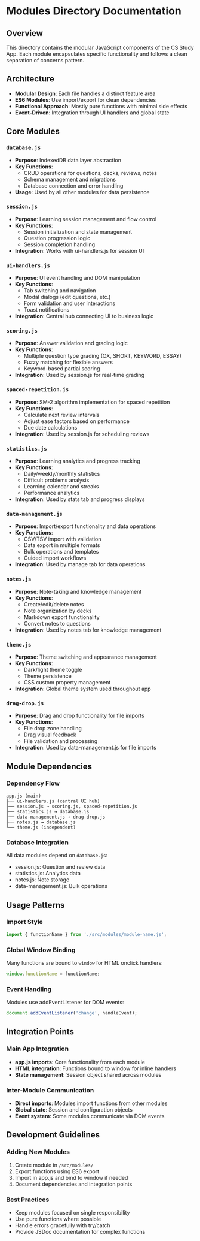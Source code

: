 # Modules Directory Documentation

## Overview
This directory contains the modular JavaScript components of the CS Study App. Each module encapsulates specific functionality and follows a clean separation of concerns pattern.

## Architecture
- **Modular Design**: Each file handles a distinct feature area
- **ES6 Modules**: Use import/export for clean dependencies
- **Functional Approach**: Mostly pure functions with minimal side effects
- **Event-Driven**: Integration through UI handlers and global state

## Core Modules

### `database.js`
- **Purpose**: IndexedDB data layer abstraction
- **Key Functions**:
  - CRUD operations for questions, decks, reviews, notes
  - Schema management and migrations
  - Database connection and error handling
- **Usage**: Used by all other modules for data persistence

### `session.js`
- **Purpose**: Learning session management and flow control
- **Key Functions**:
  - Session initialization and state management
  - Question progression logic
  - Session completion handling
- **Integration**: Works with ui-handlers.js for session UI

### `ui-handlers.js`
- **Purpose**: UI event handling and DOM manipulation
- **Key Functions**:
  - Tab switching and navigation
  - Modal dialogs (edit questions, etc.)
  - Form validation and user interactions
  - Toast notifications
- **Integration**: Central hub connecting UI to business logic

### `scoring.js`
- **Purpose**: Answer validation and grading logic
- **Key Functions**:
  - Multiple question type grading (OX, SHORT, KEYWORD, ESSAY)
  - Fuzzy matching for flexible answers
  - Keyword-based partial scoring
- **Integration**: Used by session.js for real-time grading

### `spaced-repetition.js`
- **Purpose**: SM-2 algorithm implementation for spaced repetition
- **Key Functions**:
  - Calculate next review intervals
  - Adjust ease factors based on performance
  - Due date calculations
- **Integration**: Used by session.js for scheduling reviews

### `statistics.js`
- **Purpose**: Learning analytics and progress tracking
- **Key Functions**:
  - Daily/weekly/monthly statistics
  - Difficult problems analysis
  - Learning calendar and streaks
  - Performance analytics
- **Integration**: Used by stats tab and progress displays

### `data-management.js`
- **Purpose**: Import/export functionality and data operations
- **Key Functions**:
  - CSV/TSV import with validation
  - Data export in multiple formats
  - Bulk operations and templates
  - Guided import workflows
- **Integration**: Used by manage tab for data operations

### `notes.js`
- **Purpose**: Note-taking and knowledge management
- **Key Functions**:
  - Create/edit/delete notes
  - Note organization by decks
  - Markdown export functionality
  - Convert notes to questions
- **Integration**: Used by notes tab for knowledge management

### `theme.js`
- **Purpose**: Theme switching and appearance management
- **Key Functions**:
  - Dark/light theme toggle
  - Theme persistence
  - CSS custom property management
- **Integration**: Global theme system used throughout app

### `drag-drop.js`
- **Purpose**: Drag and drop functionality for file imports
- **Key Functions**:
  - File drop zone handling
  - Drag visual feedback
  - File validation and processing
- **Integration**: Used by data-management.js for file imports

## Module Dependencies

### Dependency Flow
```
app.js (main)
├── ui-handlers.js (central UI hub)
├── session.js → scoring.js, spaced-repetition.js
├── statistics.js → database.js
├── data-management.js → drag-drop.js
├── notes.js → database.js
└── theme.js (independent)
```

### Database Integration
All data modules depend on `database.js`:
- session.js: Question and review data
- statistics.js: Analytics data
- notes.js: Note storage
- data-management.js: Bulk operations

## Usage Patterns

### Import Style
```javascript
import { functionName } from './src/modules/module-name.js';
```

### Global Window Binding
Many functions are bound to `window` for HTML onclick handlers:
```javascript
window.functionName = functionName;
```

### Event Handling
Modules use addEventListener for DOM events:
```javascript
document.addEventListener('change', handleEvent);
```

## Integration Points

### Main App Integration
- **app.js imports**: Core functionality from each module
- **HTML integration**: Functions bound to window for inline handlers
- **State management**: Session object shared across modules

### Inter-Module Communication
- **Direct imports**: Modules import functions from other modules
- **Global state**: Session and configuration objects
- **Event system**: Some modules communicate via DOM events

## Development Guidelines

### Adding New Modules
1. Create module in `/src/modules/`
2. Export functions using ES6 export
3. Import in app.js and bind to window if needed
4. Document dependencies and integration points

### Best Practices
- Keep modules focused on single responsibility
- Use pure functions where possible
- Handle errors gracefully with try/catch
- Provide JSDoc documentation for complex functions